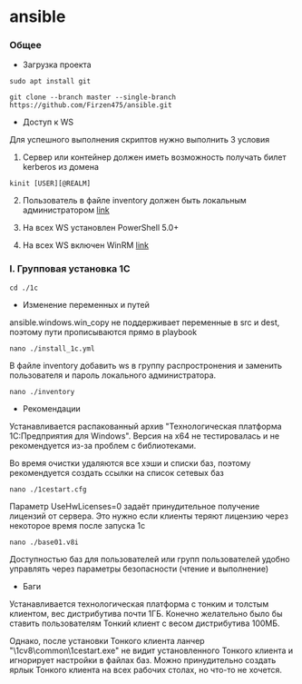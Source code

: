 # ansible

### Общее

 - Загрузка проекта

`sudo apt install git`

`git clone --branch master --single-branch https://github.com/Firzen475/ansible.git`

- Доступ к WS

Для успешного выполнения скриптов нужно выполнить 3 условия

1) Сервер или контейнер должен иметь возможность получать билет kerberos из домена

`kinit [USER][@REALM]`

2) Пользователь в файле inventory должен быть локальным администратором [link](https://winitpro.ru/index.php/2019/11/27/gpo-dobavit-v-gruppu-lok-admins/)

3) На всех WS установлен PowerShell 5.0+

4) На всех WS включен WinRM [link](https://winitpro.ru/index.php/2012/01/31/kak-aktivirovat-windows-remote-management-s-pomoshhyu-gruppovoj-politiki/)

### I. Групповая установка 1С

`cd ./1c`

 - Изменение переменных и путей

ansible.windows.win_copy не поддерживает переменные в src и dest, поэтому пути прописываются прямо в playbook

`nano ./install_1c.yml`

В файле inventory добавить ws в группу распростронения и заменить пользователя и пароль локального администратора.

`nano ./inventory`

 - Рекомендации

Устанавливается распакованный архив "Технологическая платформа 1С:Предприятия для Windows". Версия на x64 не тестировалась и не рекомендуется из-за проблем с библиотеками.

Во время очистки удаляются все хэши и списки баз, поэтому рекомендуется создать ссылки на список сетевых баз

`nano ./1cestart.cfg`

Параметр UseHwLicenses=0 задаёт принудительное получение лицензий от сервера. Это нужно если клиенты теряют лицензию через некоторое время после запуска 1с

`nano ./base01.v8i`

Доступностью баз для пользователей или групп пользователей удобно управлять через параметры безопасности (чтение и выполнение)

 - Баги

Устанавливается технологическая платформа с тонким и толстым клиентом, вес дистрибутива почти 1ГБ. Конечно желательно было бы ставить пользователям Тонкий клиент с весом дистрибутива 100МБ. 

Однако, после установки Тонкого клиента ланчер "\1cv8\common\1cestart.exe" не видит установленного Тонкого клиента и игнорирует настройки в файлах баз. Можно принудительно создать ярлык Тонкого клиента на всех рабочих столах, но что-то не хочется.






